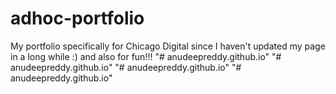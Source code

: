 # adhoc-portfolio
My portfolio specifically for Chicago Digital since I haven't updated my page in a long while :) and also for fun!!!
"# anudeepreddy.github.io" 
"# anudeepreddy.github.io" 
"# anudeepreddy.github.io" 
"# anudeepreddy.github.io" 
